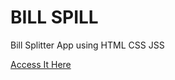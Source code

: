 # BILL SPILL

Bill Splitter App using HTML CSS JSS

<a href="https://bill-splill.netlify.app/">Access It Here</a>
